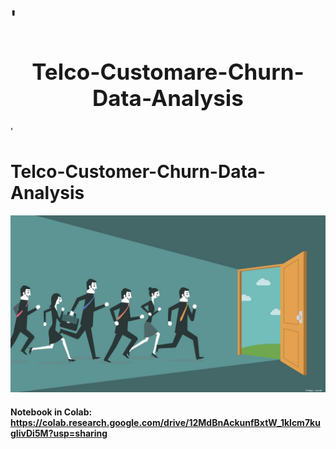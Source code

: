 # '<h1 style = "text-align:center; font-size:250%;">Telco-Customare-Churn-Data-Analysis</h1>'

# Telco-Customer-Churn-Data-Analysis

<img src="app_image.jpg">


#### Notebook in Colab: https://colab.research.google.com/drive/12MdBnAckunfBxtW_1klcm7kugIivDi5M?usp=sharing

